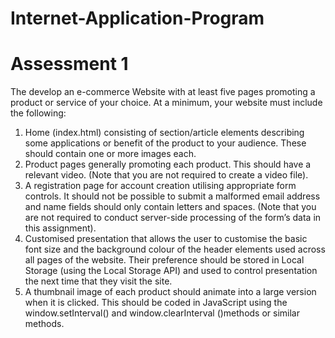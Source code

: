 # Internet-Application-Program
# Assessment 1
The develop an e-commerce Website with at least five pages promoting a product or service of your choice. At a minimum, your website must include the following:
1. Home (index.html) consisting of section/article elements describing some applications or benefit of the product to your audience. These should contain one or more images each.
2. Product pages generally promoting each product. This should have a relevant video. (Note that you are not required to create a video file).
3. A registration page for account creation utilising appropriate form controls. It should not be possible to submit a malformed email address and name fields should only contain letters and spaces. (Note that you are not required to conduct server-side processing of the form’s data in this assignment).
4. Customised presentation that allows the user to customise the basic font size and the background colour of the header elements used across all pages of the website. Their preference should be stored in Local Storage (using the Local Storage API) and used to control presentation the next time that they visit the site.
5. A thumbnail image of each product should animate into a large version when it is clicked. This should be coded in JavaScript using the window.setInterval() and window.clearInterval ()methods or similar methods.
